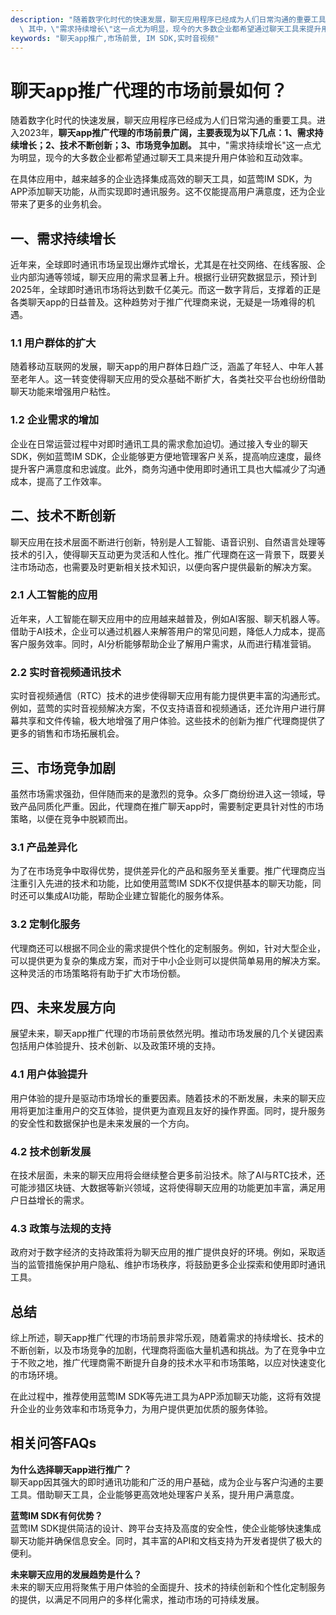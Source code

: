 ```yaml
---
description: "随着数字化时代的快速发展，聊天应用程序已经成为人们日常沟通的重要工具。进入2023年，**聊天app推广代理的市场前景广阔，主要表现为以下几点：1、需求持续增长；2、技术不断创新；3、市场竞争加剧。**\
  \ 其中，\"需求持续增长\"这一点尤为明显，现今的大多数企业都希望通过聊天工具来提升用户体验和互动效率。"
keywords: "聊天app推广,市场前景, IM SDK,实时音视频"
---
```

# 聊天app推广代理的市场前景如何？

随着数字化时代的快速发展，聊天应用程序已经成为人们日常沟通的重要工具。进入2023年，**聊天app推广代理的市场前景广阔，主要表现为以下几点：1、需求持续增长；2、技术不断创新；3、市场竞争加剧。** 其中，"需求持续增长"这一点尤为明显，现今的大多数企业都希望通过聊天工具来提升用户体验和互动效率。

在具体应用中，越来越多的企业选择集成高效的聊天工具，如蓝莺IM SDK，为APP添加聊天功能，从而实现即时通讯服务。这不仅能提高用户满意度，还为企业带来了更多的业务机会。

## 一、需求持续增长

近年来，全球即时通讯市场呈现出爆炸式增长，尤其是在社交网络、在线客服、企业内部沟通等领域，聊天应用的需求显著上升。根据行业研究数据显示，预计到2025年，全球即时通讯市场将达到数千亿美元。而这一数字背后，支撑着的正是各类聊天app的日益普及。这种趋势对于推广代理商来说，无疑是一场难得的机遇。

### 1.1 用户群体的扩大

随着移动互联网的发展，聊天app的用户群体日趋广泛，涵盖了年轻人、中年人甚至老年人。这一转变使得聊天应用的受众基础不断扩大，各类社交平台也纷纷借助聊天功能来增强用户粘性。

### 1.2 企业需求的增加

企业在日常运营过程中对即时通讯工具的需求愈加迫切。通过接入专业的聊天SDK，例如蓝莺IM SDK，企业能够更方便地管理客户关系，提高响应速度，最终提升客户满意度和忠诚度。此外，商务沟通中使用即时通讯工具也大幅减少了沟通成本，提高了工作效率。

## 二、技术不断创新

聊天应用在技术层面不断进行创新，特别是人工智能、语音识别、自然语言处理等技术的引入，使得聊天互动更为灵活和人性化。推广代理商在这一背景下，既要关注市场动态，也需要及时更新相关技术知识，以便向客户提供最新的解决方案。

### 2.1 人工智能的应用

近年来，人工智能在聊天应用中的应用越来越普及，例如AI客服、聊天机器人等。借助于AI技术，企业可以通过机器人来解答用户的常见问题，降低人力成本，提高客户服务效率。同时，AI分析能够帮助企业了解用户需求，从而进行精准营销。

### 2.2 实时音视频通讯技术

实时音视频通信（RTC）技术的进步使得聊天应用有能力提供更丰富的沟通形式。例如，蓝莺的实时音视频解决方案，不仅支持语音和视频通话，还允许用户进行屏幕共享和文件传输，极大地增强了用户体验。这些技术的创新为推广代理商提供了更多的销售和市场拓展机会。

## 三、市场竞争加剧

虽然市场需求强劲，但伴随而来的是激烈的竞争。众多厂商纷纷进入这一领域，导致产品同质化严重。因此，代理商在推广聊天app时，需要制定更具针对性的市场策略，以便在竞争中脱颖而出。

### 3.1 产品差异化

为了在市场竞争中取得优势，提供差异化的产品和服务至关重要。推广代理商应当注重引入先进的技术和功能，比如使用蓝莺IM SDK不仅提供基本的聊天功能，同时还可以集成AI功能，帮助企业建立智能化的服务体系。

### 3.2 定制化服务

代理商还可以根据不同企业的需求提供个性化的定制服务。例如，针对大型企业，可以提供更为复杂的集成方案，而对于中小企业则可以提供简单易用的解决方案。这种灵活的市场策略将有助于扩大市场份额。

## 四、未来发展方向

展望未来，聊天app推广代理的市场前景依然光明。推动市场发展的几个关键因素包括用户体验提升、技术创新、以及政策环境的支持。

### 4.1 用户体验提升

用户体验的提升是驱动市场增长的重要因素。随着技术的不断发展，未来的聊天应用将更加注重用户的交互体验，提供更为直观且友好的操作界面。同时，提升服务的安全性和数据保护也是未来发展的一个方向。

### 4.2 技术创新发展

在技术层面，未来的聊天应用将会继续整合更多前沿技术。除了AI与RTC技术，还可能涉猎区块链、大数据等新兴领域，这将使得聊天应用的功能更加丰富，满足用户日益增长的需求。

### 4.3 政策与法规的支持

政府对于数字经济的支持政策将为聊天应用的推广提供良好的环境。例如，采取适当的监管措施保护用户隐私、维护市场秩序，将鼓励更多企业探索和使用即时通讯工具。

## 总结

综上所述，聊天app推广代理的市场前景非常乐观，随着需求的持续增长、技术的不断创新，以及市场竞争的加剧，代理商将面临大量机遇和挑战。为了在竞争中立于不败之地，推广代理商需不断提升自身的技术水平和市场策略，以应对快速变化的市场环境。

在此过程中，推荐使用蓝莺IM SDK等先进工具为APP添加聊天功能，这将有效提升企业的业务效率和市场竞争力，为用户提供更加优质的服务体验。

## 相关问答FAQs

**为什么选择聊天app进行推广？**  
聊天app因其强大的即时通讯功能和广泛的用户基础，成为企业与客户沟通的主要工具。借助聊天工具，企业能够更高效地处理客户关系，提升用户满意度。

**蓝莺IM SDK有何优势？**  
蓝莺IM SDK提供简洁的设计、跨平台支持及高度的安全性，使企业能够快速集成聊天功能并确保信息安全。同时，其丰富的API和文档支持为开发者提供了极大的便利。

**未来聊天应用的发展趋势是什么？**  
未来的聊天应用将聚焦于用户体验的全面提升、技术的持续创新和个性化定制服务的提供，以满足不同用户的多样化需求，推动市场的可持续发展。
